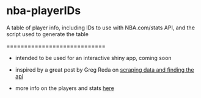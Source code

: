 # nba-playerIDs
A table of player info, including IDs to use with NBA.com/stats API, and the script used to generate the table

============================

* intended to be used for an interactive shiny app, coming soon

* inspired by a great post by Greg Reda on [scraping data and finding the api](http://www.gregreda.com/2015/02/15/web-scraping-finding-the-api/)

* more info on the players and stats [here](http://stats.nba.com/help/statistical_minimums.html)